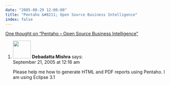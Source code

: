 ```yaml
---
date: "2005-08-29 12:00:00"
title: "Pentaho &#8211; Open Source Business Intelligence"
index: false
---
```


[One thought on &ldquo;Pentaho &#8211; Open Source Business Intelligence&rdquo;](/lemire/blog/2005/08-29-pentaho-open-source-business-intelligence)

<ol class="comment-list">
<li id="comment-2789" class="comment even thread-even depth-1">
<div class="comment-author vcard">
<img alt src="https://secure.gravatar.com/avatar/582010e09cbb3e2355a1ebc020a826c5?s=56&#038;d=mm&#038;r=g" srcset="https://secure.gravatar.com/avatar/582010e09cbb3e2355a1ebc020a826c5?s=112&#038;d=mm&#038;r=g 2x" class="avatar avatar-56 photo" height="56" width="56" decoding="async" /> <b class="fn">Debadatta Mishra</b> <span class="says">says:</span> </div>
<div class="comment-metadata"><time datetime="2005-09-21T00:16:51+00:00">September 21, 2005 at 12:16 am</time></a> </div>
<div class="comment-content">
<p>Please help me how to generate HTML and PDF reports using Pentaho. I am using Eclipse 3.1</p>
</div>
</li>
</ol>

